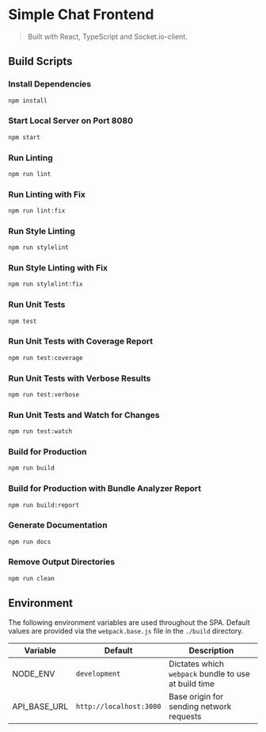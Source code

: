 # Simple Chat Frontend

> Built with React, TypeScript and Socket.io-client.

## Build Scripts

### Install Dependencies

```sh
npm install
```

### Start Local Server on Port 8080

```sh
npm start
```

### Run Linting

```sh
npm run lint
```

### Run Linting with Fix

```sh
npm run lint:fix
```

### Run Style Linting

```sh
npm run stylelint
```

### Run Style Linting with Fix

```sh
npm run stylelint:fix
```

### Run Unit Tests

```sh
npm test
```

### Run Unit Tests with Coverage Report

```sh
npm run test:coverage
```

### Run Unit Tests with Verbose Results

```sh
npm run test:verbose
```

### Run Unit Tests and Watch for Changes

```sh
npm run test:watch
```

### Build for Production

```sh
npm run build
```

### Build for Production with Bundle Analyzer Report

```sh
npm run build:report
```

### Generate Documentation

```sh
npm run docs
```

### Remove Output Directories

```sh
npm run clean
```

## Environment

The following environment variables are used throughout the SPA. Default values are provided via the `webpack.base.js` file in the `./build` directory.

| Variable      | Default                 | Description                                            |
| ------------- | ----------------------- | ------------------------------------------------------ |
| NODE_ENV      | `development`           | Dictates which `webpack` bundle to use at build time   |
| API_BASE_URL  | `http://localhost:3000` | Base origin for sending network requests               |
